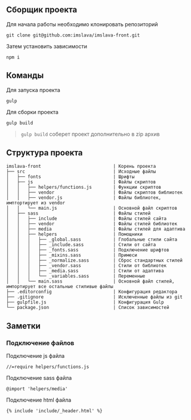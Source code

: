 ## Сборщик проекта

Для начала работы необходимо клонировать репозиторий
```
git clone git@github.com:imslava/imslava-front.git
```

Затем установить зависимости
```
npm i
```

## Команды

Для запуска проекта
```
gulp
```

Для сборки проекта
```
gulp build
```

> `gulp build` соберет проект дополнительно в zip архив

## Структура проекта

```
imslava-front                           | Корень проекта
├── src                                 | Исходные файлы
│   ├── fonts                           | Шрифты
│   ├── js                            	| Файлы скриптов
│   │   ├── helpers/functions.js        | Функции скриптов
│   │   ├── vendor                      | Файлы скриптов библиотек
│   │   ├── vendor.js                   | Файлы библиотек, имптортирует из vendor
│   │   └── main.js                   	| Основной файл скриптов
│   ├── sass                            | Файлы стилей
│   │   ├── include                     | Файлы стилей сайта
│   │   ├── vendor                      | Файлы стилей библиотек
│   │   ├── media                       | Файлы стилей для адаптива
│   │   ├── helpers                     | Помощники
│   │   │   ├── _global.sass            | Глобальные стили сайта
│   │   │   ├── _include.sass           | Стили от сайта
│   │   │   ├── _fonts.sass             | Подключение шрифтов
│   │   │   ├── _mixins.sass            | Примеси
│   │   │   ├── _normalize.sass         | Сброс стандартных стилей
│   │   │   ├── _vendor.sass            | Стили от библиотек
│   │   │   ├── _media.sass             | Стили от адаптива
│   │   │   └── _variables.sass         | Переменные
│   │   └── main.sass                   | Основной файл стилей, импортирует все остальные стиливые файлы
├── .editorconfig                       | Конфигурация редактора
├── .gitignore                          | Исключенные файлы из git
├── gulpfile.js                         | Конфигурация Gulp
└── package.json                        | Список зависимостей 
```

## Заметки

### Подключение файлов

Подключение js файла
```
//=require helpers/functions.js
```

Подключение sass файла
```
@import 'helpers/media'
```

Подключение html файла
```
{% include 'include/_header.html' %}
```